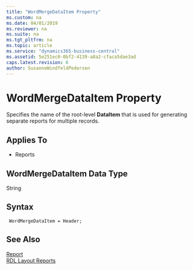 ```yaml
---
title: "WordMergeDataItem Property"
ms.custom: na
ms.date: 04/01/2019
ms.reviewer: na
ms.suite: na
ms.tgt_pltfrm: na
ms.topic: article
ms.service: "dynamics365-business-central"
ms.assetid: 5e251ec0-0bf2-4139-a8a2-cfaca5dae3ad
caps.latest.revision: 6
author: SusanneWindfeldPedersen
---
```



# WordMergeDataItem Property
Specifies the name of the root-level **DataItem** that is used for generating separate reports for multiple records.

## Applies To  
  
-   Reports  

## WordMergeDataItem Data Type
String

## Syntax
```
 WordMergeDataItem = Header;
```

## See Also
[Report](../devenv-reports.md)  
[RDL Layout Reports](../devenv-howto-rdl-report-layout.md) 
